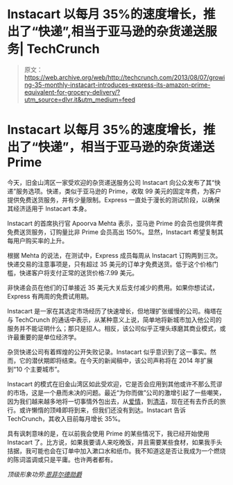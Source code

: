 # Instacart 以每月 35%的速度增长，推出了“快递”,相当于亚马逊的杂货递送服务| TechCrunch

> 原文：<https://web.archive.org/web/http://techcrunch.com/2013/08/07/growing-35-monthly-instacart-introduces-express-its-amazon-prime-equivalent-for-grocery-delivery/?utm_source=dlvr.it&utm_medium=feed>

# Instacart 以每月 35%的速度增长，推出了“快递”，相当于亚马逊的杂货递送 Prime

今天，旧金山湾区一家受欢迎的杂货递送服务公司 Instacart 向公众发布了其“快递”服务选项。快递，类似于亚马逊的 Prime，收取 99 美元的固定年费，为客户提供免费送货服务，并有少量限制。Express 一直处于漫长的测试阶段，以确保其经济适用于 Instacart 本身。

Instacart 的首席执行官 Apoorva Mehta 表示，亚马逊 Prime 的会员也提供年费免费送货服务，订购量比非 Prime 会员高出 150%。显然，Instacart 希望复制其每用户购买率的上升。

根据 Mehta 的说法，在测试中，Express 成员每周从 Instacart 订购两到三次。快递交易的注意事项是，只有超过 35 美元的订单才免费送货。低于这个价格门槛，快递客户将支付正常的送货价格:7.99 美元。

非快递会员在他们的订单接近 35 美元大关后支付减少的费用。如果你想试试，Express 有两周的免费试用期。

Instacart 是一家在其选定市场经历了快速增长，但地理扩张缓慢的公司。梅塔在与 TechCrunch 的通话中表示，从某种意义上说，简单地将新城市加入他公司的服务并不能证明什么；那只是招人。相反，该公司似乎正埋头琢磨其商业模式，或许最重要的是单位经济学。

杂货快递公司有着辉煌的公开失败记录。Instacart 似乎意识到了这一事实。然而，它的潜伏期即将结束。在今天的新闻稿中，该公司声称将在 2014 年扩展到“10 个主要城市”。

Instacart 的模式在旧金山湾区如此受欢迎，它是否会应用到其他或许不那么荒谬的市场，这是一个悬而未决的问题。最近“为你而做”公司的激增引起了一些嘲笑，因为我们越来越多地将一切事情外包出去，从[爱情](https://web.archive.org/web/20230316033237/http://www.bloomthat.com/)，到[清洁](https://web.archive.org/web/20230316033237/https://www.homejoy.com/)，现在还有去乔氏的旅行。或许懒惰的顶峰即将到来，但我们还没有到达。Instacart 告诉 TechCrunch，其收入目前每月增长 35%。

具有讽刺意味的是，在以前我会使用 Prime 的某些情况下，我已经开始使用 Instacart 了。比方说，如果我要请人来吃晚饭，并且需要某些食材，如果我手头拮据，我可能也会在订单中加入漱口水和纸巾。我不知道这是否让我成为一个燃烧的陈词滥调或只是平庸。也许两者都有。

*顶级形象功劳:[恩菲尔德勋爵](https://web.archive.org/web/20230316033237/http://www.flickr.com/photos/42424413@N06/)*